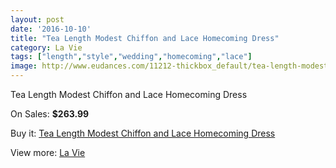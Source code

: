 ```yaml
---
layout: post
date: '2016-10-10'
title: "Tea Length Modest Chiffon and Lace Homecoming Dress"
category: La Vie
tags: ["length","style","wedding","homecoming","lace"]
image: http://www.eudances.com/11212-thickbox_default/tea-length-modest-chiffon-and-lace-homecoming-dress.jpg
---
```

Tea Length Modest Chiffon and Lace Homecoming Dress

On Sales: **$263.99**
<a href="https://www.eudances.com/en/la-vie/3574-tea-length-modest-chiffon-and-lace-homecoming-dress.html"><amp-img layout="responsive" width="600" height="600" src="//www.eudances.com/11212-thickbox_default/tea-length-modest-chiffon-and-lace-homecoming-dress.jpg" alt="Tea Length Modest Chiffon and Lace Homecoming Dress 0" /></a>
<a href="https://www.eudances.com/en/la-vie/3574-tea-length-modest-chiffon-and-lace-homecoming-dress.html"><amp-img layout="responsive" width="600" height="600" src="//www.eudances.com/11213-thickbox_default/tea-length-modest-chiffon-and-lace-homecoming-dress.jpg" alt="Tea Length Modest Chiffon and Lace Homecoming Dress 1" /></a>
<a href="https://www.eudances.com/en/la-vie/3574-tea-length-modest-chiffon-and-lace-homecoming-dress.html"><amp-img layout="responsive" width="600" height="600" src="//www.eudances.com/11214-thickbox_default/tea-length-modest-chiffon-and-lace-homecoming-dress.jpg" alt="Tea Length Modest Chiffon and Lace Homecoming Dress 2" /></a>
<a href="https://www.eudances.com/en/la-vie/3574-tea-length-modest-chiffon-and-lace-homecoming-dress.html"><amp-img layout="responsive" width="600" height="600" src="//www.eudances.com/11215-thickbox_default/tea-length-modest-chiffon-and-lace-homecoming-dress.jpg" alt="Tea Length Modest Chiffon and Lace Homecoming Dress 3" /></a>
<a href="https://www.eudances.com/en/la-vie/3574-tea-length-modest-chiffon-and-lace-homecoming-dress.html"><amp-img layout="responsive" width="600" height="600" src="//www.eudances.com/11216-thickbox_default/tea-length-modest-chiffon-and-lace-homecoming-dress.jpg" alt="Tea Length Modest Chiffon and Lace Homecoming Dress 4" /></a>
<a href="https://www.eudances.com/en/la-vie/3574-tea-length-modest-chiffon-and-lace-homecoming-dress.html"><amp-img layout="responsive" width="600" height="600" src="//www.eudances.com/11217-thickbox_default/tea-length-modest-chiffon-and-lace-homecoming-dress.jpg" alt="Tea Length Modest Chiffon and Lace Homecoming Dress 5" /></a>
<a href="https://www.eudances.com/en/la-vie/3574-tea-length-modest-chiffon-and-lace-homecoming-dress.html"><amp-img layout="responsive" width="600" height="600" src="//www.eudances.com/11218-thickbox_default/tea-length-modest-chiffon-and-lace-homecoming-dress.jpg" alt="Tea Length Modest Chiffon and Lace Homecoming Dress 6" /></a>

Buy it: [Tea Length Modest Chiffon and Lace Homecoming Dress](https://www.eudances.com/en/la-vie/3574-tea-length-modest-chiffon-and-lace-homecoming-dress.html "Tea Length Modest Chiffon and Lace Homecoming Dress")

View more: [La Vie](https://www.eudances.com/en/73-La-Vie "La Vie")